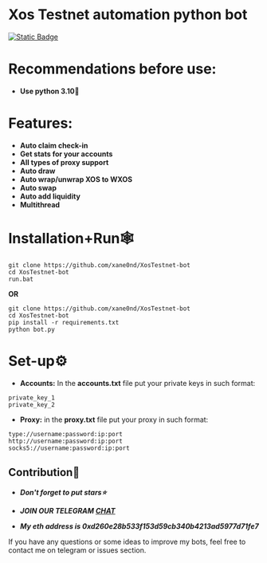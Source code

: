 # Xos Testnet automation python bot


[![Static Badge](https://img.shields.io/badge/Telegram-Channel-Link?style=for-the-badge&logo=Telegram&logoColor=white&logoSize=auto&color=blue)](https://t.me/+pB6j65Kv7cdjZmU0)

# Recommendations before use:
- **Use python 3.10🐍**

# Features:
- **Auto claim check-in**
- **Get stats for your accounts**
- **All types of proxy support**
- **Auto draw**
- **Auto wrap/unwrap XOS to WXOS**
- **Auto swap**
- **Auto add liquidity**
- **Multithread**

# Installation+Run🕸
```shell
git clone https://github.com/xane0nd/XosTestnet-bot
cd XosTestnet-bot
run.bat
```

**OR**

```shell
git clone https://github.com/xane0nd/XosTestnet-bot
cd XosTestnet-bot
pip install -r requirements.txt
python bot.py
```

# Set-up⚙
- **Accounts:** In the **accounts.txt** file put your private keys in such format:
```shell
private_key_1
private_key_2
```
- **Proxy:** in the **proxy.txt** file put your proxy in such format:
```shell
type://username:password:ip:port
http://username:password:ip:port
socks5://username:password:ip:port
```

## Contribution🌟

- ***Don't forget to put stars⭐***

- ***JOIN OUR TELEGRAM [CHAT](https://t.me/+9j5RcKMfT5s4M2Q0)***

- ***My eth address is 0xd260e28b533f153d59cb340b4213ad5977d71fe7***

If you have any questions or some ideas to improve my bots, feel free to contact me on telegram or issues section.

